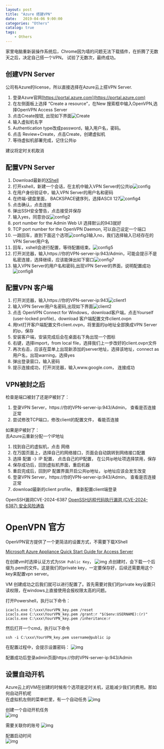 ```yaml
---                                  
layout: post                                  
title: "Azure 搭建VPN"                                  
date:   2019-04-06 9:00:00                                   
categories: "Others"                                  
catalog: true                                  
tags:                                   
    - Others                                  
---                        
```

   
家里电脑重新装操作系统后，Chrome因为墙的问题无法下载插件，在折腾了无数天之后，决定自己搭一个VPN。 试验了无数次，最终成功。
 
## 创建VPN Server  

公司有Azure的license，所以直接选择在Azure云上搭VPN Server.  
1. 登录Azure官网[https://portal.azure.com](https://portal.azure.com)  
2. 在左侧面板上选择 “Create a resource”，在New 搜索框中输入OpenVPN,选择OpenVPN Access Server  
3. 点击Create按钮, 出现如下界面![Create](https://github.com/kerwenzhang/kerwenzhang.github.io/blob/master/_posts/image/1.png?raw=true)  
4. 输入虚拟机名字  
5. Authentication type改成password，输入用户名，密码。   
6. 点击 Review+Create，点击Create，创建虚拟机  
7. 等待虚拟机部署完成，记住公共ip

建议将定时关机取消

## 配置VPN Server
1. Download最新的[XShell](https://xshell.en.softonic.com/)  
2. 打开xshell，新建一个会话，在主机中输入VPN Server的公共ip![config](https://github.com/kerwenzhang/kerwenzhang.github.io/blob/master/_posts/image/2.png?raw=true)
3. 在用户身份验证中，输入VPN Server的用户名和密码  
4. 在终端-键盘里面， BACKSPACE键序列，选择ASCII 127![config4](https://github.com/kerwenzhang/kerwenzhang.github.io/blob/master/_posts/image/5.png?raw=true)
4. 点击确认，点击连接
5. 弹出SSH安全警告，点击接受并保存
6. 输入yes，同意协议![config2](https://github.com/kerwenzhang/kerwenzhang.github.io/blob/master/_posts/image/3.png?raw=true)  
7. port number for the Admin Web UI 选择默认的943就好
8. TCP port number for the OpenVPN Daemon, 可以自己设定一个端口
9. 一路回车，直到下面这个选项![config3](https://github.com/kerwenzhang/kerwenzhang.github.io/blob/master/_posts/image/4.png?raw=true)输入no，我们选择输入已经存在的VPN Server用户名
10. 回车，xshell会进行配置，等待配置结束。![config5](https://github.com/kerwenzhang/kerwenzhang.github.io/blob/master/_posts/image/6.png?raw=true)
11. 打开浏览器，输入https://你的VPN-server-ip:943/Admin，可能会提示不是私密连接，选择继续，应该能弹出如下窗口![config7](https://github.com/kerwenzhang/kerwenzhang.github.io/blob/master/_posts/image/7.png?raw=true)
12. 输入VPN Server的用户名和密码,出现VPN Server的界面，说明配置成功![config8](https://github.com/kerwenzhang/kerwenzhang.github.io/blob/master/_posts/image/8.png?raw=true)

## 配置VPN 客户端
1. 打开浏览器，输入https://你的VPN-server-ip:943![client1](https://github.com/kerwenzhang/kerwenzhang.github.io/blob/master/_posts/image/9.png?raw=true)
2. 输入VPN Server用户名密码,出现如下界面![client2](https://github.com/kerwenzhang/kerwenzhang.github.io/blob/master/_posts/image/10.png?raw=true)
3. 点击 OpenVPN Connect for Windows，download客户端，点击Yourself (user-locked profile)，download 客户端配置文件client.ovpn
4. 用txt打开客户端配置文件client.ovpn，将里面的ip地址全部换成VPN Server的ip，保存
6. 安装客户端，安装完成后会在桌面右下角出现一个图标
7. 右键，选择import，from local file，选择我们上一步改好的client.ovpn文件
8. 再次右击，应该在菜单上出现新添加的server地址，选择该地址，connect as 用户名，出现warning，选择yes
9. 弹出登录窗口，输入密码
10. 提示连接成功，打开浏览器，输入www.google.com， 连接成功
    

## VPN被封之后

检查是端口被封了还是IP被封了：  
1. 登录VPN Server，https://你的VPN-server-ip:943/Admin， 查看是否连接正常  
2. 尝试修改TCP端口，修改client的配置文件， 看能否连接   

如果是IP被封了：  
去Azure云重新分配一个IP地址  
1. 找到自己的虚拟机，点击 网络   
2. 在万国页面上，选择自己的网络接口，页面会自动跳转到网络接口配置   
3. 选择 配置 -》IP 配置， 点击自己的IP配置， 在公共ip地址项选择禁用，保存   
4. 保存成功后，回到虚拟机界面，重启机器  
5. 重启完成后，回到IP 配置界面开启公共ip地址， ip地址应该会发生改变   
6. 登录VPN Server，https://你的VPN-server-ip:943/Admin， 查看是否连接正常
7. download最新的client profile， 重新配置client端登录



OpenSSH漏洞CVE-2024-6387
[OpenSSH远程代码执行漏洞 (CVE-2024-6387) 安全风险通告](https://www.secrss.com/articles/67636?app=1)  


# OpenVPN 官方
OpenVPN官方提供了一个更简洁的设置方式，不需要下载XShell


[Microsoft Azure Appliance Quick Start Guide for Access Server](https://openvpn.net/as-docs/azure.html#azure-video-tutorial_body)  

在创建vm时选择认证方式为`SSH Public Key`，
![img](https://github.com/kerwenzhang/kerwenzhang.github.io/blob/master/_posts/image/vpn_ssh.png?raw=true)
点创建时，会下载一个后缀为.pem的文件。这是我们的private key，一定要保存好，后续还需要用这个key来配置vpn server。

VM 创建成功之后我们就可以进行配置了。首先需要对我们的private key设置只读权限，在windows上直接使用会报权限太高的问题。

打开Powershell，执行以下命令：  

    icacls.exe C:\xxx\YourVPN_key.pem /reset
    icacls.exe C:\xxx\YourVPN_key.pem /grant:r "$($env:USERNAME):(r)"
    icacls.exe C:\xxx\YourVPN_key.pem /inheritance:r

然后打开一个cmd，执行以下命令  

    ssh -i C:\xxx\YourVPN_key.pem username@public ip 

在配置过程中，会提示设置密码：
![img](https://github.com/kerwenzhang/kerwenzhang.github.io/blob/master/_posts/image/vpn_user.png?raw=true)

配置成功后登录admin页面https://你的VPN-server-ip:943/Admin

## 设置自动开机
Azure云上的VM在创建的时候有个选项是定时关机，这能减少我们的费用。那如何自动开机呢  
在虚拟机左侧的菜单栏里，有一个自动任务
![img](https://github.com/kerwenzhang/kerwenzhang.github.io/blob/master/_posts/image/vpn.png?raw=true)

创建一个自动开机任务  
![img](https://github.com/kerwenzhang/kerwenzhang.github.io/blob/master/_posts/image/vpn2.png?raw=true)

需要关联你的账号
![img](https://github.com/kerwenzhang/kerwenzhang.github.io/blob/master/_posts/image/vpn4.png?raw=true)

配置启动时间  
![img](https://github.com/kerwenzhang/kerwenzhang.github.io/blob/master/_posts/image/vpn3.png?raw=true)